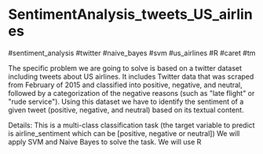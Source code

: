 # SentimentAnalysis_tweets_US_airlines
#sentiment_analysis #twitter #naive_bayes #svm #us_airlines #R #caret #tm

The specific problem we are going to solve is based on a twitter dataset including tweets about US airlines. It includes Twitter data that was scraped from February of 2015 and classified into positive, negative, and neutral, followed by a categorization of the negative reasons (such as "late flight" or "rude service").  Using this dataset we have to identify the sentiment of a given tweet (positive, negative, and neutral) based on its textual content. 

Details:
This is a multi-class classification task (the target variable to predict is airline_sentiment which can be [positive, negative or neutral])
We will apply SVM and Naive Bayes to solve the task. 
We will use R 

